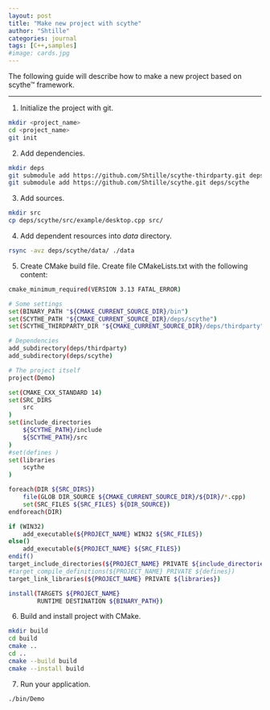 ```yaml
---
layout: post
title: "Make new project with scythe"
author: "Shtille"
categories: journal
tags: [C++,samples]
#image: cards.jpg
---
```


The following guide will describe how to make a new project based on scythe™ framework.

---

1. Initialize the project with git.
```bash
mkdir <project_name>
cd <project_name>
git init
```
2. Add dependencies.
```bash
mkdir deps
git submodule add https://github.com/Shtille/scythe-thirdparty.git deps/thirdparty
git submodule add https://github.com/Shtille/scythe.git deps/scythe
```
3. Add sources.
```bash
mkdir src
cp deps/scythe/src/example/desktop.cpp src/
```
4. Add dependent resources into _data_ directory.
```bash
rsync -avz deps/scythe/data/ ./data
```
5. Create CMake build file.
Create file CMakeLists.txt with the following content:
```bash
cmake_minimum_required(VERSION 3.13 FATAL_ERROR)

# Some settings
set(BINARY_PATH "${CMAKE_CURRENT_SOURCE_DIR}/bin")
set(SCYTHE_PATH "${CMAKE_CURRENT_SOURCE_DIR}/deps/scythe")
set(SCYTHE_THIRDPARTY_DIR "${CMAKE_CURRENT_SOURCE_DIR}/deps/thirdparty")

# Dependencies
add_subdirectory(deps/thirdparty)
add_subdirectory(deps/scythe)

# The project itself
project(Demo)

set(CMAKE_CXX_STANDARD 14)
set(SRC_DIRS
	src
)
set(include_directories
	${SCYTHE_PATH}/include
	${SCYTHE_PATH}/src
)
#set(defines )
set(libraries
	scythe
)

foreach(DIR ${SRC_DIRS})
	file(GLOB DIR_SOURCE ${CMAKE_CURRENT_SOURCE_DIR}/${DIR}/*.cpp)
	set(SRC_FILES ${SRC_FILES} ${DIR_SOURCE})
endforeach(DIR)

if (WIN32)
	add_executable(${PROJECT_NAME} WIN32 ${SRC_FILES})
else()
	add_executable(${PROJECT_NAME} ${SRC_FILES})
endif()
target_include_directories(${PROJECT_NAME} PRIVATE ${include_directories})
#target_compile_definitions(${PROJECT_NAME} PRIVATE ${defines})
target_link_libraries(${PROJECT_NAME} PRIVATE ${libraries})

install(TARGETS ${PROJECT_NAME}
		RUNTIME DESTINATION ${BINARY_PATH})
```
6. Build and install project with CMake.
```bash
mkdir build
cd build
cmake ..
cd ..
cmake --build build
cmake --install build
```
7. Run your application.
```bash
./bin/Demo
```